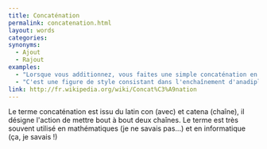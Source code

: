 ```yaml
---
title: Concaténation
permalink: concatenation.html
layout: words
categories:
synonyms:
  - Ajout
  - Rajout
examples:
  - "Lorsque vous additionnez, vous faites une simple concaténation en base 10."
  - "C'est une figure de style consistant dans l'enchaînement d'anadiploses sucessives."
link: http://fr.wikipedia.org/wiki/Concat%C3%A9nation
---
```


Le terme concaténation est issu du latin con (avec) et catena (chaîne), il désigne l'action de mettre bout à bout deux chaînes. Le terme est très souvent utilisé en mathématiques (je ne savais pas...) et en informatique (ça, je savais !)
